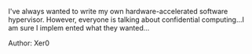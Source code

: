 I've always wanted to write my own hardware-accelerated software hypervisor. However, everyone is talking about confidential computing...I am sure I implem ented what they wanted...

Author: Xer0
